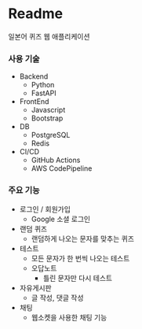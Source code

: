 # Readme

일본어 퀴즈 웹 애플리케이션

### 사용 기술

- Backend
    - Python
    - FastAPI
- FrontEnd
    - Javascript
    - Bootstrap
- DB
    - PostgreSQL
    - Redis
- CI/CD
    - GitHub Actions
    - AWS CodePipeline

### 주요 기능

- 로그인 / 회원가입
    - Google 소셜 로그인
- 랜덤 퀴즈
    - 랜덤하게 나오는 문자를 맞추는 퀴즈
- 테스트
    - 모든 문자가 한 번씩 나오는 테스트
    - 오답노트
        - 틀린 문자만 다시 테스트
- 자유게시판
    - 글 작성, 댓글 작성
- 채팅
    - 웹소켓을 사용한 채팅 기능

###
